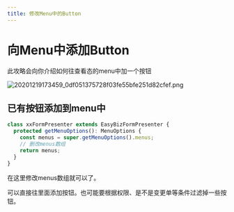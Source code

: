 ```yaml
---
title: 修改Menu中的Button
---
```

# 向Menu中添加Button

此攻略会向你介绍如何往查看态的menu中加一个按钮

![20201219173459_0df051375728f03fe55bfe251d82cfef.png](https://hugo-1256216240.cos.ap-chengdu.myqcloud.com/20201219173459_0df051375728f03fe55bfe251d82cfef.png)

## 已有按钮添加到menu中

```ts
class xxFormPresenter extends EasyBizFormPresenter {
  protected getMenuOptions(): MenuOptions {
    const menus = super.getMenuOptions().menus;
    // 删改menus数组
    return menus;
  }
}
```
在这里修改menus数组就可以了。

可以直接往里面添加按钮。也可能要根据权限、是不是变更单等条件过滤掉一些按钮。